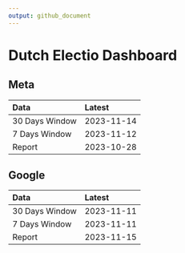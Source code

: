 ```yaml
---
output: github_document
---
```


# Dutch Electio Dashboard



## Meta


|Data           |Latest     |
|:--------------|:----------|
|30 Days Window |2023-11-14 |
|7 Days Window  |2023-11-12 |
|Report         |2023-10-28 |

## Google


|Data           |Latest     |
|:--------------|:----------|
|30 Days Window |2023-11-11 |
|7 Days Window  |2023-11-11 |
|Report         |2023-11-15 |
